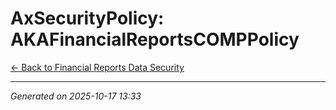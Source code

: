 # AxSecurityPolicy: AKAFinancialReportsCOMPPolicy

[← Back to Financial Reports Data Security](../README.md)

---

*Generated on 2025-10-17 13:33*
